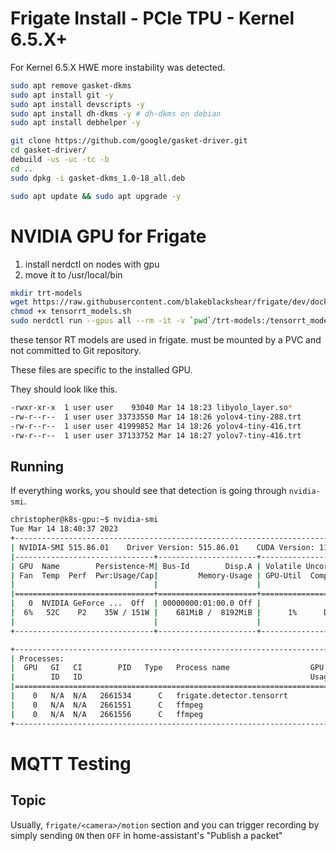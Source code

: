# Frigate Install - PCIe TPU - Kernel 6.5.X+

For Kernel 6.5.X HWE more instability was detected.

```bash
sudo apt remove gasket-dkms
sudo apt install git -y
sudo apt install devscripts -y
sudo apt install dh-dkms -y # dh-dkms on debian
sudo apt install debhelper -y

git clone https://github.com/google/gasket-driver.git
cd gasket-driver/
debuild -us -uc -tc -b
cd ..
sudo dpkg -i gasket-dkms_1.0-18_all.deb

sudo apt update && sudo apt upgrade -y
```

# NVIDIA GPU for Frigate

1. install nerdctl on nodes with gpu
2. move it to /usr/local/bin

```bash
mkdir trt-models
wget https://raw.githubusercontent.com/blakeblackshear/frigate/dev/docker/tensorrt_models.sh
chmod +x tensorrt_models.sh
sudo nerdctl run --gpus all --rm -it -v `pwd`/trt-models:/tensorrt_models -v `pwd`/tensorrt_models.sh:/tensorrt_models.sh nvcr.io/nvidia/tensorrt:22.07-py3 /tensorrt_models.sh
```

these tensor RT models are used in frigate.
must be mounted by a PVC and not committed to Git repository.

These files are specific to the installed GPU.

They should look like this.

```bash
-rwxr-xr-x  1 user user    93040 Mar 14 18:23 libyolo_layer.so*
-rw-r--r--  1 user user 33733550 Mar 14 18:26 yolov4-tiny-288.trt
-rw-r--r--  1 user user 41999852 Mar 14 18:26 yolov4-tiny-416.trt
-rw-r--r--  1 user user 37133752 Mar 14 18:27 yolov7-tiny-416.trt
```

## Running

If everything works, you should see that detection is going through `nvidia-smi`.

```bash
christopher@k8s-gpu:~$ nvidia-smi
Tue Mar 14 18:40:37 2023
+-----------------------------------------------------------------------------+
| NVIDIA-SMI 515.86.01    Driver Version: 515.86.01    CUDA Version: 11.7     |
|-------------------------------+----------------------+----------------------+
| GPU  Name        Persistence-M| Bus-Id        Disp.A | Volatile Uncorr. ECC |
| Fan  Temp  Perf  Pwr:Usage/Cap|         Memory-Usage | GPU-Util  Compute M. |
|                               |                      |               MIG M. |
|===============================+======================+======================|
|   0  NVIDIA GeForce ...  Off  | 00000000:01:00.0 Off |                  N/A |
|  6%   52C    P2    35W / 151W |    681MiB /  8192MiB |      1%      Default |
|                               |                      |                  N/A |
+-------------------------------+----------------------+----------------------+

+-----------------------------------------------------------------------------+
| Processes:                                                                  |
|  GPU   GI   CI        PID   Type   Process name                  GPU Memory |
|        ID   ID                                                   Usage      |
|=============================================================================|
|    0   N/A  N/A   2661534      C   frigate.detector.tensorrt         335MiB |
|    0   N/A  N/A   2661551      C   ffmpeg                            171MiB |
|    0   N/A  N/A   2661556      C   ffmpeg                            171MiB |
+-----------------------------------------------------------------------------+
```

# MQTT Testing

## Topic

Usually, `frigate/<camera>/motion` section and you can trigger recording by simply sending
`ON` then `OFF` in home-assistant's "Publish a packet"